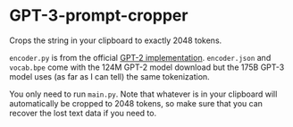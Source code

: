 # GPT-3-prompt-cropper
Crops the string in your clipboard to exactly 2048 tokens.

```encoder.py``` is from the official [GPT-2 implementation](https://github.com/openai/gpt-2).
```encoder.json``` and ```vocab.bpe``` come with the 124M GPT-2 model download but the 175B GPT-3 model uses (as far as I can tell) the same tokenization.

You only need to run ```main.py```. Note that whatever is in your clipboard will automatically be cropped to 2048 tokens, so make sure that you can recover the lost text data if you need to.
